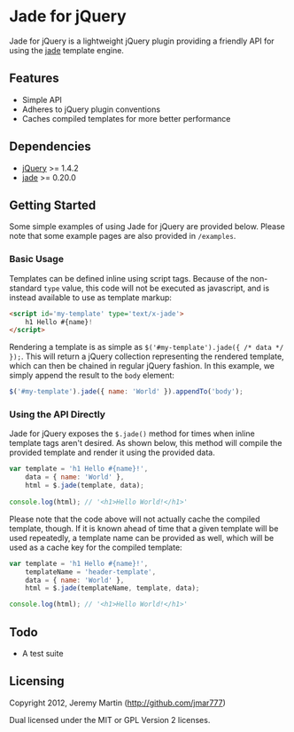 # Jade for jQuery

Jade for jQuery is a lightweight jQuery plugin providing a friendly API for using the
[jade](http://jade-lang.com) template engine.

## Features

* Simple API
* Adheres to jQuery plugin conventions
* Caches compiled templates for more better performance

## Dependencies

* [jQuery](http://jquery.com) >= 1.4.2
* [jade](http://jade-lang.com) >= 0.20.0

## Getting Started

Some simple examples of using Jade for jQuery are provided below. Please note that some example pages are
also provided in `/examples`.

### Basic Usage

Templates can be defined inline using script tags.  Because of the non-standard `type` value, this code
will not be executed as javascript, and is instead available to use as template markup:

```html
<script id='my-template' type='text/x-jade'>
    h1 Hello #{name}!
</script>
```

Rendering a template is as simple as `$('#my-template').jade({ /* data */ });`.  This will return a jQuery
collection representing the rendered template, which can then be chained in regular jQuery fashion.  In this
example, we simply append the result to the `body` element:

```javascript
$('#my-template').jade({ name: 'World' }).appendTo('body');
```

### Using the API Directly

Jade for jQuery exposes the `$.jade()` method for times when inline template tags aren't desired.  As shown below, this
method will compile the provided template and render it using the provided data.

```javascript
var template = 'h1 Hello #{name}!',
    data = { name: 'World' },
    html = $.jade(template, data);
    
console.log(html); // '<h1>Hello World!</h1>'
```

Please note that the code above will not actually cache the compiled template, though. If it is known ahead of time
that a given template will be used repeatedly, a template name can be provided as well, which will be used as a
cache key for the compiled template:

```javascript
var template = 'h1 Hello #{name}!',
    templateName = 'header-template',
    data = { name: 'World' },
    html = $.jade(templateName, template, data);

console.log(html); // '<h1>Hello World!</h1>'
```

## Todo

  * A test suite

## Licensing

Copyright 2012, Jeremy Martin (http://github.com/jmar777)

Dual licensed under the MIT or GPL Version 2 licenses.